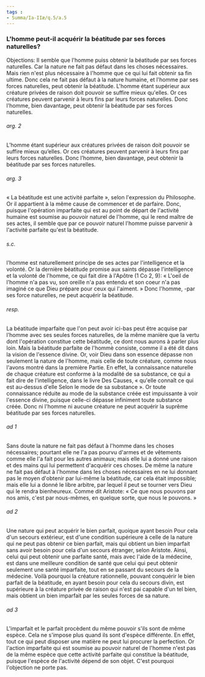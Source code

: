 ```yaml
---
tags : 
- Summa/Ia-IIæ/q.5/a.5
---
```


### L'homme peut-il acquérir la béatitude par ses forces naturelles?

Objections: Il semble que l'homme puiss obtenir la béatitude par ses forces naturelles. Car la nature ne fait pas défaut dans les choses nécessaires. Mais rien n'est plus nécessaire à l'homme que ce qui lui fait obtenir sa fin ultime. Donc cela ne fait pas défaut à la nature humaine, et l'homme par ses forces naturelles, peut obtenir la béatitude. L'homme étant supérieur aux créature privées de raison doit pouvoir se suffire mieux qu'elles. Or ces créatures peuvent parvenir à leurs fins par leurs forces naturelles. Donc l'homme, bien davantage, peut obtenir la béatitude par ses forces naturelles. 

###### arg. 2
L’homme étant supérieur aux créatures privées de raison doit pouvoir se suffire mieux qu’elles. Or ces créatures peuvent parvenir à leurs fins par leurs forces naturelles. Donc l’homme, bien davantage, peut obtenir la béatitude par ses forces naturelles. 

###### arg. 3
« La béatitude est une activité parfaite », selon l'expression du Philosophe. Or il appartient à la même cause de commencer et de parfaire. Donc, puisque l'opération imparfaite qui est au point de départ de l'activité humaine est soumise au pouvoir naturel de l'homme, qui le rend maître de ses actes, il semble que par ce pouvoir naturel l'homme puisse parvenir à l'activité parfaite qu'est la béatitude. 

###### s.c.
l'homme est naturellement principe de ses actes par l'intelligence et la volonté. Or la dernière béatitude promise aux saints dépasse l'intelligence et la volonté de l'homme, ce qui fait dire à l'Apôtre (1 Co 2, 9): « L'oeil de l'homme n'a pas vu, son oreille n'a pas entendu et son coeur n'a pas imaginé ce que Dieu prépare pour ceux qui l'aiment. » Donc l'homme, -par ses force naturelles, ne peut acquérir la béatitude. 

###### resp.
La béatitude imparfaite que l'on peut avoir ici-bas peut être acquise par l'homme avec ses seules forces naturelles, de la même manière que la vertu dont l'opération constitue cette béatitude, ce dont nous aurons à parler plus loin. Mais la béatitude parfaite de l'hommè consiste, comme il a été dit dans la vision de l'essence divine. Or, voir Dieu dans son essence dépasse non seulement la nature de l'homme, mais celle de toute créature, comme nous l'avons montré dans la première Partie. En effet, la connaissance naturelle de chaque créature est conforme à la modalité de sa substance, ce qui a fait dire de l'intelligence, dans le livre Des Causes, « qu'elle connaît ce qui est au-dessus d'elle Selon le mode de sa substance ». Or toute connaissance réduite au mode de la substance créée est impuissante à voir l'essence divine, puisque celle-ci dépasse infiniment toute substance créée. Donc ni l'homme ni aucune créature ne peut acquérir la suprême béatitude par ses forces naturelles. 

###### ad 1
Sans doute la nature ne fait pas défaut à l'homme dans les choses nécessaires; pourtant elle ne l'a pas pourvu d'armes et de vêtements comme elle l'a fait pour les autres animaux; mais elle lui a donné une raison et des mains qui lui permettent d'acquérir ces choses. De même la nature ne fait pas défaut à l'homme dans les choses nécessaires en ne lui donnant pas le moyen d'obtenir par lui-même la béatitude, car cela était impossible; mais elle lui a donné le libre arbitre, par lequel il peut se tourner vers Dieu qui le rendra bienheureux. Comme dit Aristote: « Ce que nous pouvons par nos amis, c'est par nous-mêmes, en quelque sorte, que nous le pouvons. » 

###### ad 2
Une nature qui peut acquérir le bien parfait, quoique ayant besoin Pour cela d'un secours extérieur, est d'une condition supérieure à celle de la nature qui ne peut pas obtenir ce bien parfait, mais qui obtient un bien imparfait sans avoir besoin pour cela d'un secours étranger, selon Aristote. Ainsi, celui qui peut obtenir une parfaite santé, mais avec l'aide de la médecine, est dans une meilleure condition de santé que celui qui peut obtenir seulement une santé imparfaite, tout en se passant du secours de la médecine. Voilà pourquoi la créature rationnelle, pouvant conquérir le bien parfait de la béatitude, en ayant besoin pour cela du secours divin, est supérieure à la créature privée de raison qui n'est pai capable d'un tel bien, mais obtient un bien imparfait par les seules forces de sa nature. 

###### ad 3
L'imparfait et le parfait procèdent du même pouvoir s'ils sont de même espèce. Cela ne s'impose plus quand ils sont d'espèce différente. En effet, tout ce qui peut disposer une matière ne peut lui procurer la perfection. Or l'action imparfaite qui est soumise au pouvoir naturel de l'homme n'est pas de la même espèce que cette activité parfaite qui constitue la béatitude, puisque l'espèce de l'activité dépend de son objet. C'est pourquoi l'objection ne porte pas. 

